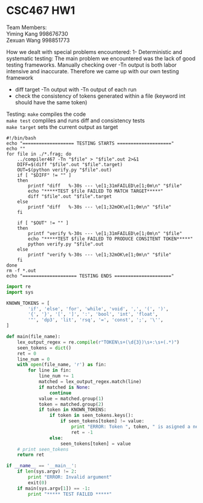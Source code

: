 CSC467 HW1
==========

Team Members:  
Yiming Kang 998676730  
Zexuan Wang 998851773  

How we dealt with special problems encountered:
1- Deterministic and systematic testing:
The main problem we encountered was the lack of good testing frameworks. Manually checking over -Tn output is
both labor intensive and inaccurate. Therefore we came up with our own testing framework
  * diff target -Tn output with -Tn output of each run
  * check the consistency of tokens generated within a file (keyword int should have the same token)

Testing:
`make` compiles the code  
`make test` compliles and runs diff and consistency tests  
`make target` sets the current output as target  

``` shell
#!/bin/bash
echo "=================== TESTING STARTS ===================="
echo ""
for file in ./*.frag; do
    ../compiler467 -Tn "$file" > "$file".out 2>&1
    DIFF=$(diff "$file".out "$file".target)
    OUT=$(python verify.py "$file".out)
    if [ "$DIFF" != "" ] 
    then
        printf "diff   %-30s --- \e[1;31mFAILED\e[1;0m\n" "$file"
        echo "*****TEST $file FAILED TO MATCH TARGET*****"
        diff "$file".out "$file".target
    else
        printf "diff   %-30s --- \e[1;32mOK\e[1;0m\n" "$file"
    fi

    if [ "$OUT" != "" ] 
    then
        printf "verify %-30s --- \e[1;31mFAILED\e[1;0m\n" "$file"
        echo "*****TEST $file FAILED TO PRODUCE CONSITENT TOKEN*****"
        python verify.py "$file".out
    else
        printf "verify %-30s --- \e[1;32mOK\e[1;0m\n" "$file"
    fi
done
rm -f *.out
echo "==================== TESTING ENDS ====================="
```


```python
import re
import sys

KNOWN_TOKENS = [
        'if', 'else', 'for', 'while', 'void', ',', '(', ')', 
        '{', '}', '[', ']', ':', 'bool', 'int', 'float',
        '"', 'dp3', 'lit', 'rsq', '=', 'const', ';', '\'',
]

def main(file_name):
    lex_output_regex = re.compile(r"TOKEN\s+(\d{3})\s+:\s+(.*)")
    seen_tokens = dict()
    ret = 0
    line_num = 0
    with open(file_name, 'r') as fin:
        for line in fin:
            line_num += 1
            matched = lex_output_regex.match(line)
            if matched is None:
                continue
            value = matched.group(1)
            token = matched.group(2)
            if token in KNOWN_TOKENS:
                if token in seen_tokens.keys():
                    if seen_tokens[token] != value:
                        print "ERROR: Token ", token, " is asigned a new value on line #", str(line_num)
                        ret = -1
                else:
                    seen_tokens[token] = value
    # print seen_tokens
    return ret

if __name__ == '__main__':
    if len(sys.argv) != 2:
        print "ERROR: Invalid argument"
        exit(0)
    if main(sys.argv[1]) == -1:
        print "***** TEST FAILED *****"

```


